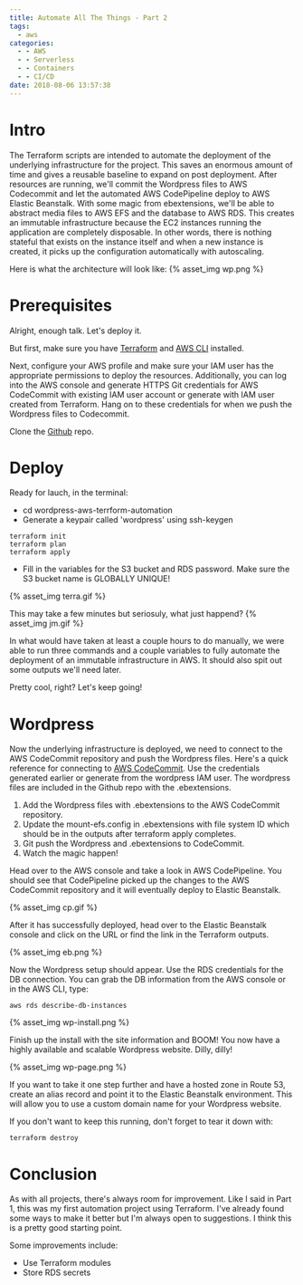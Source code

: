 ```yaml
---
title: Automate All The Things - Part 2
tags:
  - aws
categories:
  - - AWS
  - - Serverless
  - - Containers
  - - CI/CD
date: 2018-08-06 13:57:38
---
```



# Intro
The Terraform scripts are intended to automate the deployment of the underlying infrastructure for the project. This saves an enormous amount of time and gives a reusable baseline to expand on post deployment. After resources are running, we'll commit the Wordpress files to AWS Codecommit and let the automated AWS CodePipeline deploy to AWS Elastic Beanstalk. With some magic from ebextensions, we'll be able to abstract media files to AWS EFS and the database to AWS RDS. This creates an immutable infrastructure because the EC2 instances running the application are completely disposable. In other words, there is nothing stateful that exists on the instance itself and when a new instance is created, it picks up the configuration automatically with autoscaling.

Here is what the architecture will look like:
{% asset_img wp.png %}

# Prerequisites
Alright, enough talk. Let's deploy it. 

But first, make sure you have [Terraform](https://www.terraform.io/) and [AWS CLI](https://aws.amazon.com/cli/) installed.

Next, configure your AWS profile and make sure your IAM user has the appropriate permissions to deploy the resources. Additionally, you can log into the AWS console and generate HTTPS Git credentials for AWS CodeCommit with existing IAM user account or generate with IAM user created from Terraform. Hang on to these credentials for when we push the Wordpress files to Codecommit.

Clone the [Github](https://github.com/bgreengo/wordpress-aws-terraform-automation) repo.

# Deploy
Ready for lauch, in the terminal:
- cd wordpress-aws-terrform-automation
- Generate a keypair called 'wordpress' using ssh-keygen

```
terraform init
terraform plan  
terraform apply
```
- Fill in the variables for the S3 bucket and RDS password. Make sure the S3 bucket name is GLOBALLY UNIQUE!

{% asset_img terra.gif %}

This may take a few minutes but seriosuly, what just happend?
{% asset_img jm.gif %}

In what would have taken at least a couple hours to do manually, we were able to run three commands and a couple variables to fully automate the deployment of an immutable infrastructure in AWS. It should also spit out some outputs we'll need later.

Pretty cool, right? Let's keep going!

# Wordpress
Now the underlying infrastructure is deployed, we need to connect to the AWS CodeCommit repository and push the Wordpress files. Here's a quick reference for connecting to [AWS CodeCommit](https://docs.aws.amazon.com/codecommit/latest/userguide/how-to-connect.html). Use the credentials generated earlier or generate from the wordpress IAM user. The wordpress files are included in the Github repo with the .ebextensions.

1. Add the Wordpress files with .ebextensions to the AWS CodeCommit repository. 
2. Update the mount-efs.config in .ebextensions with file system ID which should be in the outputs after terraform apply completes.
3. Git push the Wordpress and .ebextensions to CodeCommit.
4. Watch the magic happen!

Head over to the AWS console and take a look in AWS CodePipeline. You should see that CodePipeline picked up the changes to the AWS CodeCommit repository and it will eventually deploy to Elastic Beanstalk.

{% asset_img cp.gif %}

After it has successfully deployed, head over to the Elastic Beanstalk console and click on the URL or find the link in the Terraform outputs.

{% asset_img eb.png %}

Now the Wordpress setup should appear. Use the RDS credentials for the DB connection. You can grab the DB information from the AWS console or in the AWS CLI, type:
```
aws rds describe-db-instances
```

{% asset_img wp-install.png %}

Finish up the install with the site information and BOOM! You now have a highly available and scalable Wordpress website. Dilly, dilly!

{% asset_img wp-page.png %}

If you want to take it one step further and have a hosted zone in Route 53, create an alias record and point it to the Elastic Beanstalk environment. This will allow you to use a custom domain name for your Wordpress website.

If you don't want to keep this running, don't forget to tear it down with: 
```
terraform destroy
```

# Conclusion
As with all projects, there's always room for improvement. Like I said in Part 1, this was my first automation project using Terraform. I've already found some ways to make it better but I'm always open to suggestions. I think this is a pretty good starting point.

Some improvements include:
- Use Terraform modules 
- Store RDS secrets
